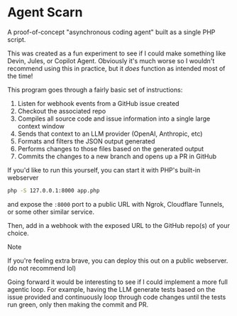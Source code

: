 # Agent Scarn

A proof-of-concept "asynchronous coding agent" built as a single PHP script.

This was created as a fun experiment to see if I could make something like Devin, Jules, or Copilot Agent. Obviously it's much worse so I wouldn't recommend using this in practice, but it _does_ function as intended most of the time!

This program goes through a fairly basic set of instructions:

1. Listen for webhook events from a GitHub issue created
2. Checkout the associated repo
3. Compiles all source code and issue information into a single large context window
4. Sends that context to an LLM provider (OpenAI, Anthropic, etc)
5. Formats and filters the JSON output generated
6. Performs changes to those files based on the generated output
7. Commits the changes to a new branch and opens up a PR in GitHub

If you'd like to run this yourself, you can start it with PHP's built-in webserver

```bash
php -S 127.0.0.1:8000 app.php
```

and expose the `:8000` port to a public URL with Ngrok, Cloudflare Tunnels, or some other similar service.

Then, add in a webhook with the exposed URL to the GitHub repo(s) of your choice.

> [!NOTE]
> If you're feeling extra brave, you can deploy this out on a public webserver. (do not recommend lol)

Going forward it would be interesting to see if I could implement a more full agentic loop. For example, having the LLM generate tests based on the issue provided and continuously loop through code changes until the tests run green, only then making the commit and PR.